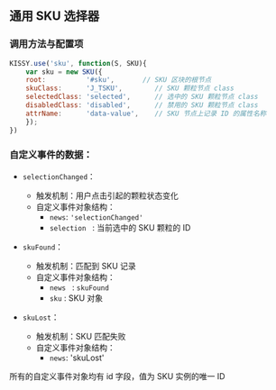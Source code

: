 ## 通用 SKU 选择器

### 调用方法与配置项
```javascript
KISSY.use('sku', function(S, SKU){
    var sku = new SKU({
    root:          '#sku',       // SKU 区块的根节点
    skuClass:      'J_TSKU',        // SKU 颗粒节点 class
    selectedClass: 'selected',      // 选中的 SKU 颗粒节点 class
    disabledClass: 'disabled',      // 禁用的 SKU 颗粒节点 class
    attrName:      'data-value',    // SKU 节点上记录 ID 的属性名称
	});
})
```
### 自定义事件的数据：

* ``` selectionChanged ```：
    * 触发机制：用户点击引起的颗粒状态变化
    * 自定义事件对象结构：
        * ```news```: ``` 'selectionChanged' ```
        * ```selection ``` : 当前选中的 SKU 颗粒的 ID
* ``` skuFound ```：
    * 触发机制：匹配到 SKU 记录
    * 自定义事件对象结构：
       * ```news ``` : ``` skuFound ```
       * ```sku``` : SKU 对象

* ``` skuLost ```：
    * 触发机制：SKU 匹配失败
    * 自定义事件对象结构：
        * ```news```: 'skuLost'
        
所有的自定义事件对象均有 id 字段，值为 SKU 实例的唯一 ID
       